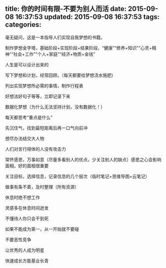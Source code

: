 title: 你的时间有限-不要为别人而活
date: 2015-09-08 16:37:53
updated: 2015-09-08 16:37:53
tags:
categories:
---
毫无疑问，这是一本指导人们实现自我梦想的书籍。

制作梦想金字塔，基础阶段+实现阶段+结果阶段，“健康”“修养+知识”“心灵+精神”“社会+工作”“个人+家庭”“经济+物质+金钱”

人生是可以设计出来的

写下梦想和计划，经常回顾。（每天都要给梦想浇水施肥）

列出实现梦想所必需的事情，制作行程表

好想法好句子等等，立即记录下来

数据化梦想（为什么无法坚持计划，没有数据化！）

每天都思考“重点是什么”

先沉住气，找到最短距离后再一口气向前冲

想尽办法结交大人物

人们对言行得体的人没有攻击力

常怀感恩，万事如意（尽量多看别人的优点，少关注别人的缺点）感恩之心会影响面相，好的面相很重要

关注目标，选择信息，记录信息的几个层次（临时笔记+思维导图+云笔记）

做事有条不紊，及时整理（所有资源）

休息时绝不想工作

灵感多在休息时间迸发

不懂待人你只会干到死

如果不能成为第一，从一开始就不要碰

不要恶性竞争

让优秀的人成为明星

快速成长方能基业长青


